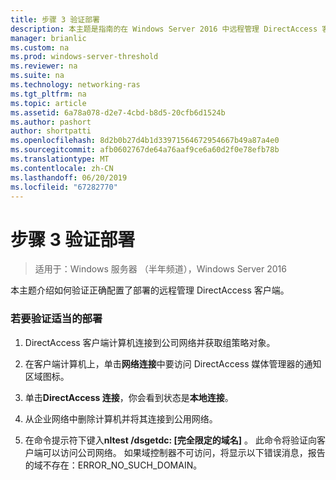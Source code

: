 ```yaml
---
title: 步骤 3 验证部署
description: 本主题是指南的在 Windows Server 2016 中远程管理 DirectAccess 客户端的一部分。
manager: brianlic
ms.custom: na
ms.prod: windows-server-threshold
ms.reviewer: na
ms.suite: na
ms.technology: networking-ras
ms.tgt_pltfrm: na
ms.topic: article
ms.assetid: 6a78a078-d2e7-4cbd-b8d5-20cfb6d1524b
ms.author: pashort
author: shortpatti
ms.openlocfilehash: 8d2b0b27d4b1d33971564672954667b49a87a4e0
ms.sourcegitcommit: afb0602767de64a76aaf9ce6a60d2f0e78efb78b
ms.translationtype: MT
ms.contentlocale: zh-CN
ms.lasthandoff: 06/20/2019
ms.locfileid: "67282770"
---
```

# <a name="step-3-verify-the-deployment"></a>步骤 3 验证部署

>适用于：Windows 服务器 （半年频道），Windows Server 2016

本主题介绍如何验证正确配置了部署的远程管理 DirectAccess 客户端。  
  
### <a name="to-verify-proper-deployment"></a>若要验证适当的部署  
  
1.  DirectAccess 客户端计算机连接到公司网络并获取组策略对象。  
  
2.  在客户端计算机上，单击**网络连接**中要访问 DirectAccess 媒体管理器的通知区域图标。  
  
3.  单击**DirectAccess 连接**，你会看到状态是**本地连接**。  
  
4.  从企业网络中删除计算机并将其连接到公用网络。  
  
5.  在命令提示符下键入**nltest /dsgetdc: [完全限定的域名]** 。 此命令将验证向客户端可以访问公司网络。 如果域控制器不可访问，将显示以下错误消息，报告的域不存在：ERROR_NO_SUCH_DOMAIN。  
  


